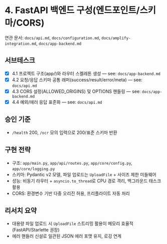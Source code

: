 # 4. FastAPI 백엔드 구성(엔드포인트/스키마/CORS)

연관 문서: `docs/api.md`, `docs/configuration.md`, `docs/amplify-integration.md`, `docs/app-backend.md`

## 서브테스크

- [x] 4.1 프로젝트 구조(app/)와 라우터 스켈레톤 생성 — see: `docs/app-backend.md`
- [x] 4.2 요청/응답 스키마 공통 래퍼(success/result/error/meta) — see: `docs/api.md`
- [x] 4.3 CORS 설정(ALLOWED_ORIGINS) 및 OPTIONS 핸들링 — see: `docs/app-backend.md`
- [x] 4.4 예외/에러 응답 표준화 — see: `docs/api.md`

## 승인 기준

- `/health` 200, `/ocr` 모의 입력으로 200/표준 스키마 반환

## 구현 전략

- 구조: `app/main.py`, `app/api/routes.py`, `app/core/config.py`, `app/core/logging.py`
- 스키마: Pydantic v2 모델, 파일 업로드는 `UploadFile` + 사이즈 제한 미들웨어
- 성능: 비동기 라우터 + `asyncio.to_thread`로 CPU 경로 격리, 백그라운드 태스크 활용
- CORS: 환경변수 기반 다중 오리진 허용, 프리플라이트 자동 처리

## 리서치 요약

- 대용량 파일 업로드 시 `UploadFile` 스트리밍 활용이 메모리 효율적(FastAPI/Starlette 권장)
- 에러 핸들러 신설로 일관된 JSON 에러 포맷 유지, 로깅 연계
